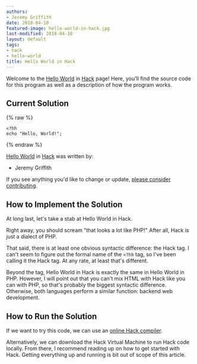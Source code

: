 ```yaml
---
authors:
- Jeremy Griffith
date: 2018-04-10
featured-image: hello-world-in-hack.jpg
last-modified: 2018-04-10
layout: default
tags:
- hack
- hello-world
title: Hello World in Hack
---
```


Welcome to the [Hello World](https://sampleprograms.io/projects/hello-world) in [Hack](https://sampleprograms.io/languages/hack) page! Here, you'll find the source code for this program as well as a description of how the program works.

## Current Solution

{% raw %}

```hack
<?hh
echo "Hello, World!";
```

{% endraw %}

[Hello World](https://sampleprograms.io/projects/hello-world) in [Hack](https://sampleprograms.io/languages/hack) was written by:

- Jeremy Griffith

If you see anything you'd like to change or update, [please consider contributing](https://github.com/TheRenegadeCoder/sample-programs).

## How to Implement the Solution

At long last, let's take a stab at Hello World in Hack.

Right away, you should scream "that looks a lot like PHP!" 
After all, Hack is just a dialect of PHP.

That said, there is at least one obvious syntactic difference: 
the Hack tag. I can't seem to figure out the formal name of 
the `<?hh` tag, so I've been calling it the Hack tag. At any 
rate, at least that's different.

Beyond the tag, Hello World in Hack is exactly the same in Hello 
World in PHP. However, I will point out that you can't mix HTML 
with Hack like you can with PHP, so that's probably the biggest 
syntactic difference. Otherwise, both languages perform a similar 
function: backend web development.


## How to Run the Solution

If we want to try this code, we can use an [online Hack compiler][1].

Alternatively, we can download the Hack Virtual Machine to run
Hack code locally. From there, I recommend reading up on how to
get started with Hack. Getting everything up and running is bit
out of scope of this article.

[1]: https://www.jdoodle.com/execute-hack-online/
